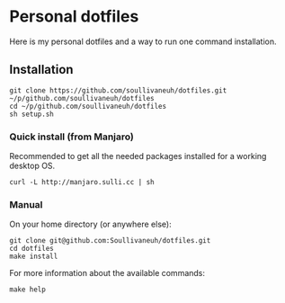 # Personal dotfiles

Here is my personal dotfiles and a way to run one command installation.

## Installation

```
git clone https://github.com/soullivaneuh/dotfiles.git ~/p/github.com/soullivaneuh/dotfiles
cd ~/p/github.com/soullivaneuh/dotfiles
sh setup.sh
```

### Quick install (from Manjaro)

Recommended to get all the needed packages installed for a working desktop OS.

```
curl -L http://manjaro.sulli.cc | sh
```

### Manual

On your home directory (or anywhere else):

```
git clone git@github.com:Soullivaneuh/dotfiles.git
cd dotfiles
make install
```

For more information about the available commands:

```
make help
```
